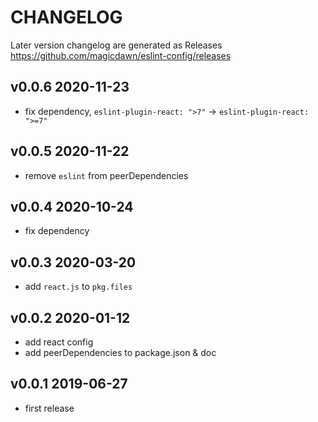 # CHANGELOG

Later version changelog are generated as Releases https://github.com/magicdawn/eslint-config/releases

## v0.0.6 2020-11-23

- fix dependency, `eslint-plugin-react: ">7"` -> `eslint-plugin-react: ">=7"`

## v0.0.5 2020-11-22

- remove `eslint` from peerDependencies

## v0.0.4 2020-10-24

- fix dependency

## v0.0.3 2020-03-20

- add `react.js` to `pkg.files`

## v0.0.2 2020-01-12

- add react config
- add peerDependencies to package.json & doc

## v0.0.1 2019-06-27

- first release
